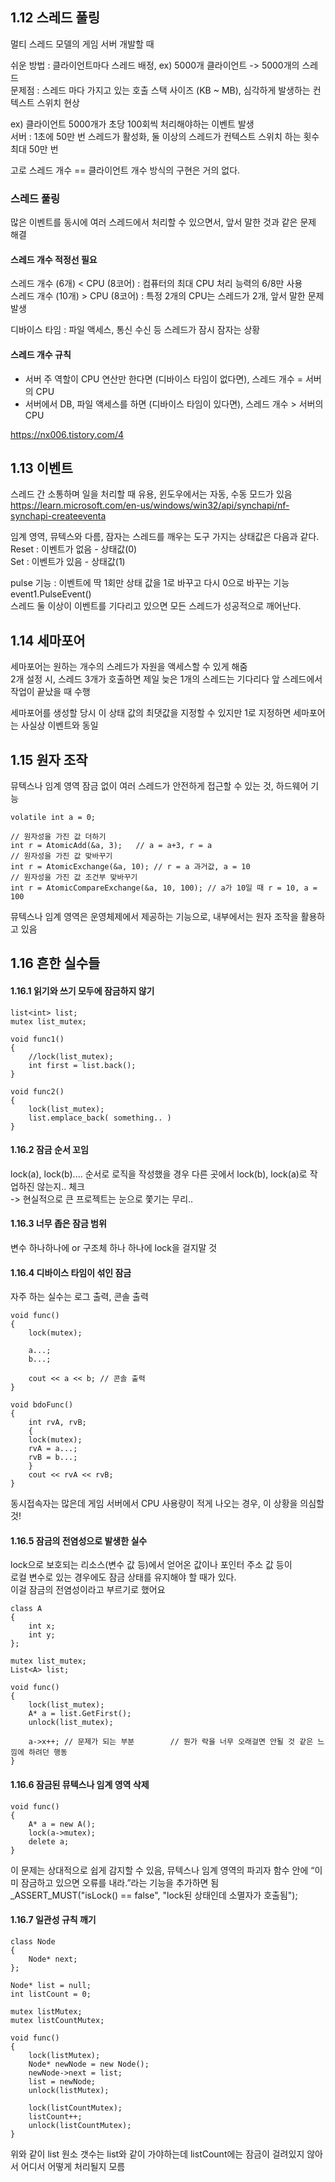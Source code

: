 ## 1.12 스레드 풀링
멀티 스레드 모델의 게임 서버 개발할 때<br>

쉬운 방법 : 클라이언트마다 스레드 배정, ex) 5000개 클라이언트 -> 5000개의 스레드<br>
문제점 : 스레드 마다 가지고 있는 호출 스택 사이즈 (KB ~ MB), 심각하게 발생하는 컨텍스트 스위치 현상<br>
		
ex) 클라이언트 5000개가 초당 100회씩 처리해야하는 이벤트 발생<br>
서버 : 1초에 50만 번 스레드가 활성화, 둘 이상의 스레드가 컨텍스트 스위치 하는 횟수 최대 50만 번<br>

고로 스레드 개수 == 클라이언트 개수 방식의 구현은 거의 없다.

### 스레드 풀링
많은 이벤트를 동시에 여러 스레드에서 처리할 수 있으면서, 앞서 말한 것과 같은 문제 해결

#### 스레드 개수 적정선 필요
스레드 개수 (6개) < CPU (8코어) : 컴퓨터의 최대 CPU 처리 능력의 6/8만 사용<br>
스레드 개수 (10개) > CPU (8코어) : 특정 2개의 CPU는 스레드가 2개, 앞서 말한 문제 발생<br>

디바이스 타임 : 파일 액세스, 통신 수신 등 스레드가 잠시 잠자는 상황<br>

#### 스레드 개수 규칙
* 서버 주 역할이 CPU 연산만 한다면 (디바이스 타임이 없다면), 스레드 개수 = 서버의 CPU<br>
* 서버에서 DB, 파일 액세스를 하면 (디바이스 타임이 있다면), 스레드 개수 > 서버의 CPU<br>

https://nx006.tistory.com/4

## 1.13 이벤트
스레드 간 소통하며 일을 처리할 때 유용, 윈도우에서는 자동, 수동 모드가 있음<br>
https://learn.microsoft.com/en-us/windows/win32/api/synchapi/nf-synchapi-createeventa

임계 영역, 뮤텍스와 다름, 잠자는 스레드를 깨우는 도구 가지는 상태값은 다음과 같다.<br>
Reset : 이벤트가 없음 - 상태값(0)<br>
Set : 이벤트가 있음 - 상태값(1)<br>

pulse 기능 : 이벤트에 딱 1회만 상태 값을 1로 바꾸고 다시 0으로 바꾸는 기능<br>
event1.PulseEvent()<br>
스레드 둘 이상이 이벤트를 기다리고 있으면 모든 스레드가 성공적으로 깨어난다.<br>


## 1.14 세마포어
세마포어는 원하는 개수의 스레드가 자원을 액세스할 수 있게 해줌<br>
2개 설정 시, 스레드 3개가 호출하면 제일 늦은 1개의 스레드는 기다리다 앞 스레드에서 작업이 끝났을 때 수행<br>

세마포어를 생성할 당시 이 상태 값의 최댓값을 지정할 수 있지만 1로 지정하면 세마포어는 사실상 이벤트와 동일<br>


## 1.15 원자 조작
뮤텍스나 임계 영역 잠금 없이 여러 스레드가 안전하게 접근할 수 있는 것, 하드웨어 기능<br>

```
volatile int a = 0;

// 원자성을 가진 값 더하기
int r = AtomicAdd(&a, 3);	// a = a+3, r = a
// 원자성을 가진 값 맞바꾸기
int r = AtomicExchange(&a, 10);	// r = a 과거값, a = 10
// 원자성을 가진 값 조건부 맞바꾸기
int r = AtomicCompareExchange(&a, 10, 100); // a가 10일 때 r = 10, a = 100
```

뮤텍스나 임계 영역은 운영체제에서 제공하는 기능으로, 내부에서는 원자 조작을 활용하고 있음


## 1.16 흔한 실수들
#### 1.16.1 읽기와 쓰기 모두에 잠금하지 않기
```
list<int> list;
mutex list_mutex;

void func1()
{
    //lock(list_mutex);
    int first = list.back();
}

void func2()
{
    lock(list_mutex);
    list.emplace_back( something.. )
}
```

#### 1.16.2 잠금 순서 꼬임
lock(a), lock(b).... 순서로 로직을 작성했을 경우 다른 곳에서 lock(b), lock(a)로 작업하진 않는지.. 체크<br>
-> 현실적으로 큰 프로젝트는 눈으로 쫓기는 무리..


#### 1.16.3 너무 좁은 잠금 범위
변수 하나하나에 or 구조체 하나 하나에 lock을 걸지말 것


#### 1.16.4 디바이스 타임이 섞인 잠금
자주 하는 실수는 로그 출력, 콘솔 출력
```
void func()
{
    lock(mutex);
 
    a...;
    b...;
 
    cout << a << b; // 콘솔 출력
}

void bdoFunc()
{
    int rvA, rvB;
    {
	lock(mutex);
	rvA = a...;
	rvB = b...;
    }
    cout << rvA << rvB;
}

```
동시접속자는 많은데 게임 서버에서 CPU 사용량이 적게 나오는 경우, 이 상황을 의심할 것!


#### 1.16.5 잠금의 전염성으로 발생한 실수
lock으로 보호되는 리소스(변수 값 등)에서 얻어온 값이나 포인터 주소 값 등이<br> 
로컬 변수로 있는 경우에도 잠금 상태를 유지해야 할 때가 있다. <br>
이걸 잠금의 전염성이라고 부르기로 했어요

```
class A
{
    int x;
    int y;
};
 
mutex list_mutex;
List<A> list;
 
void func()
{
    lock(list_mutex);
    A* a = list.GetFirst(); 
    unlock(list_mutex);
 
    a->x++; // 문제가 되는 부분		// 뭔가 락을 너무 오래걸면 안될 것 같은 느낌에 하려던 행동
}
```


#### 1.16.6 잠금된 뮤텍스나 임계 영역 삭제
```
void func()
{
    A* a = new A();
    lock(a->mutex);
    delete a;
}
```
이 문제는 상대적으로 쉽게 감지할 수 있음, 뮤텍스나 임계 영역의 파괴자 함수 안에 “이미 잠금하고 있으면 오류를 내라.”라는 기능을 추가하면 됨<br>
_ASSERT_MUST("isLock() == false", "lock된 상태인데 소멸자가 호출됨");


#### 1.16.7 일관성 규칙 깨기
```
class Node
{
    Node* next;
};
 
Node* list = null;
int listCount = 0;
 
mutex listMutex;
mutex listCountMutex;
 
void func()
{
    lock(listMutex);
    Node* newNode = new Node();
    newNode->next = list;
    list = newNode;
    unlock(listMutex);
 
    lock(listCountMutex);
    listCount++;
    unlock(listCountMutex);
} 
```
위와 같이 list 원소 갯수는 list와 같이 가야하는데 listCount에는 잠금이 걸려있지 않아서 어디서 어떻게 처리될지 모름























